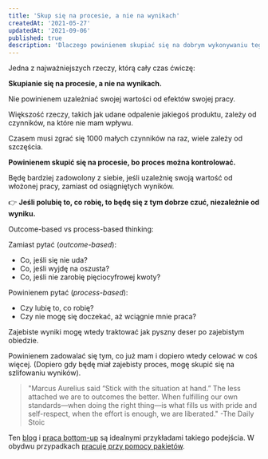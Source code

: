 ```yaml
---
title: 'Skup się na procesie, a nie na wynikach'
createdAt: '2021-05-27'
updatedAt: '2021-09-06'
published: true
description: 'Dlaczego powinienem skupiać się na dobrym wykonywaniu tego, co robię, zamiast na wynikach swojej pracy. (Przynajmniej na początku).'
---
```


Jedna z najważniejszych rzeczy, którą cały czas ćwiczę:

**Skupianie się na procesie, a nie na wynikach.**

Nie powinienem uzależniać swojej wartości od efektów swojej pracy.

Większość rzeczy, takich jak udane odpalenie jakiegoś produktu, zależy od czynników, na które nie mam wpływu.

Czasem musi zgrać się 1000 małych czynników na raz, wiele zależy od szczęścia.

**Powinienem skupić się na procesie, bo proces można kontrolować.**

Będę bardziej zadowolony z siebie, jeśli uzależnię swoją wartość od włożonej pracy, zamiast od osiągniętych wyników.

👉  **Jeśli polubię to, co robię, to będę się z tym dobrze czuć, niezależnie od wyniku.**

Outcome-based vs process-based thinking:

Zamiast pytać (*outcome-based*):
- Co, jeśli się nie uda?
- Co, jeśli wyjdę na oszusta?
- Co, jeśli nie zarobię pięciocyfrowej kwoty?

Powinienem pytać (*process-based*):
- Czy lubię to, co robię?
- Czy nie mogę się doczekać, aż wciągnie mnie praca?

Zajebiste wyniki mogę wtedy traktować jak pyszny deser po zajebistym obiedzie.

Powinienem zadowalać się tym, co już mam i dopiero wtedy celować w coś więcej. (Dopiero gdy będę miał zajebisty proces, mogę skupić się na szlifowaniu wyników).

> "Marcus Aurelius said “Stick with the situation at hand.” The less attached we are to outcomes the better. When fulfilling our own standards—when doing the right thing—is what fills us with pride and self-­respect, when the effort is enough, we are liberated." -The Daily Stoic

Ten [blog](/prywatny-blog/) i [praca bottom-up](/bottom-up/) są idealnymi przykładami takiego podejścia. W obydwu przypadkach [pracuję przy pomocy pakietów](/pakiety/).
